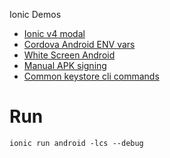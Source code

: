 Ionic Demos

- [Ionic v4 modal](https://medium.com/@david.dalbusco/how-to-declare-and-use-modals-in-ionic-v4-4d3f42ac30a3)
- [Cordova Android ENV vars](https://stackoverflow.com/a/49290910/3538289)
- [White Screen Android](https://forum.ionicframework.com/t/ionic-cordova-run-android-produces-white-screen-of-death/115181/18)
- [Manual APK signing](https://codeburst.io/publish-a-cordova-generated-android-app-to-the-google-play-store-c7ae51cccdd5)
- [Common keystore cli commands](https://www.sslshopper.com/article-most-common-java-keytool-keystore-commands.html)


# Run 

`ionic run android -lcs --debug`
